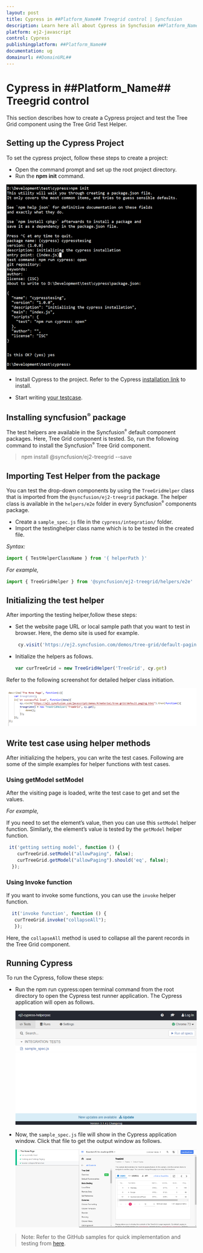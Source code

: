 ```yaml
---
layout: post
title: Cypress in ##Platform_Name## Treegrid control | Syncfusion
description: Learn here all about Cypress in Syncfusion ##Platform_Name## Treegrid control of Syncfusion Essential JS 2 and more.
platform: ej2-javascript
control: Cypress 
publishingplatform: ##Platform_Name##
documentation: ug
domainurl: ##DomainURL##
---
```


# Cypress in ##Platform_Name## Treegrid control

This section describes how to create a Cypress project and test the Tree Grid component using the Tree Grid Test Helper.

## Setting up the Cypress Project

To set the cypress project, follow these steps to create a project:
  * Open the command prompt and set up the root project directory.
  * Run the **npm init** command.

   ![npm initialation](../images/npminit.png)

  * Install Cypress to the project. Refer to the Cypress [installation link](https://docs.cypress.io/guides/getting-started/installing-cypress.html#Installing) to install.

  * Start writing [your testcase](https://docs.cypress.io/guides/getting-started/writing-your-first-test.html#Add-a-test-file).

## Installing syncfusion<sup style="font-size:70%">&reg;</sup> package

The test helpers are available in the Syncfusion<sup style="font-size:70%">&reg;</sup> default component packages. Here, Tree Grid component is tested. So, run the following command to install the Syncfusion<sup style="font-size:70%">&reg;</sup> Tree Grid component.

> npm install @syncfusion/ej2-treegrid --save

## Importing Test Helper from the package

You can test the drop-down components by using the `TreeGridHelper` class that is imported from the `@syncfusion/ej2-treegrid` package. The helper class is available in the `helpers/e2e` folder in every Syncfusion<sup style="font-size:70%">&reg;</sup> components package.

* Create a `sample_spec.js` file in the `cypress/integration/` folder.
* Import the testinghelper class name which is to be tested in the created file.

*Syntax:*

```ts
import { TestHelperClassName } from '{ helperPath }'
```

*For example,*

```ts
import { TreeGridHelper } from '@syncfusion/ej2-treegrid/helpers/e2e'
```

## Initializing the test helper

After importing the testing helper,follow these steps:

* Set the website page URL or local sample path that you want to test in browser. Here, the demo site is used for example.

  ```ts
   cy.visit('https://ej2.syncfusion.com/demos/tree-grid/default-paging/index.html')
  ```

* Initialize the helpers as follows.

   ```ts
   var curTreeGrid = new TreeGridHelper('TreeGrid', cy.get)
   ```

Refer to the following screenshot for detailed helper class initiation.

![helper initialation](../images/cypressvisit.png)

## Write test case using helper methods

After initializing the helpers, you can write the test cases. Following are some of the simple examples for helper functions with test cases.

### Using getModel setModel

After the visiting page is loaded, write the test case to get and set the values.

*For example,*

If you need to set the element’s value, then you can use this `setModel` helper function.
Similarly, the element’s value is tested by the `getModel` helper function.

```ts
 it('getting setting model', function () {
    curTreeGrid.setModel("allowPaging", false);
    curTreeGrid.getModel("allowPaging").should('eq', false);
  });
  ```

### Using Invoke function

If you want to invoke some functions, you can use the `invoke` helper function.

  ```ts
    it('invoke function', function () {
     curTreeGrid.invoke("collapseAll");
     });
   ```

Here, the `collapseAll` method is used to collapse all the parent records in the Tree Grid component.

## Running Cypress

To run the Cypress, follow these steps:

* Run the npm run cypress:open terminal command from the root directory to open the Cypress test runner application. The Cypress application will open as follows.

  ![Cypress window](../images/cypresswin.png)

* Now, the `sample_spec.js` file will show in the Cypress application window. Click that file to get the output window as follows.

  ![Cypress output](../images/cypressoutput.png)

>Note: Refer to the GitHub samples for quick implementation and testing from [here](https://github.com/SyncfusionExamples/ej2-cypress-helperpoc).
